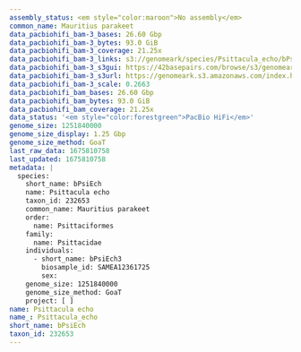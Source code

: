 ```yaml
---
assembly_status: <em style="color:maroon">No assembly</em>
common_name: Mauritius parakeet
data_pacbiohifi_bam-3_bases: 26.60 Gbp
data_pacbiohifi_bam-3_bytes: 93.0 GiB
data_pacbiohifi_bam-3_coverage: 21.25x
data_pacbiohifi_bam-3_links: s3://genomeark/species/Psittacula_echo/bPsiEch3/genomic_data/pacbio_hifi/<br>
data_pacbiohifi_bam-3_s3gui: https://42basepairs.com/browse/s3/genomeark/species/Psittacula_echo/bPsiEch3/genomic_data/pacbio_hifi/
data_pacbiohifi_bam-3_s3url: https://genomeark.s3.amazonaws.com/index.html?prefix=species/Psittacula_echo/bPsiEch3/genomic_data/pacbio_hifi/
data_pacbiohifi_bam-3_scale: 0.2663
data_pacbiohifi_bam_bases: 26.60 Gbp
data_pacbiohifi_bam_bytes: 93.0 GiB
data_pacbiohifi_bam_coverage: 21.25x
data_status: '<em style="color:forestgreen">PacBio HiFi</em>'
genome_size: 1251840000
genome_size_display: 1.25 Gbp
genome_size_method: GoaT
last_raw_data: 1675810758
last_updated: 1675810758
metadata: |
  species:
    short_name: bPsiEch
    name: Psittacula echo
    taxon_id: 232653
    common_name: Mauritius parakeet
    order:
      name: Psittaciformes
    family:
      name: Psittacidae
    individuals:
      - short_name: bPsiEch3
        biosample_id: SAMEA12361725
        sex:
    genome_size: 1251840000
    genome_size_method: GoaT
    project: [ ]
name: Psittacula echo
name_: Psittacula_echo
short_name: bPsiEch
taxon_id: 232653
---
```

